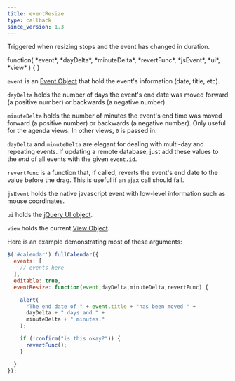 ```yaml
---
title: eventResize
type: callback
since_version: 1.3
---
```


Triggered when resizing stops and the event has changed in duration.

<div class='spec' markdown='1'>
function( *event*, *dayDelta*, *minuteDelta*, *revertFunc*, *jsEvent*, *ui*, *view* ) { }
</div>

`event` is an [Event Object](event-object) that hold the event's information (date, title, etc).

`dayDelta` holds the number of days the event's end date was moved forward (a positive number) or backwards (a negative number).

`minuteDelta` holds the number of minutes the event's end time was moved forward (a positive number) or backwards (a negative number). Only useful for the agenda views. In other views, `0` is passed in.

`dayDelta` and `minuteDelta` are elegant for dealing with multi-day and repeating events. If updating a remote database, just add these values to the *end* of all events with the given `event.id`.

`revertFunc` is a function that, if called, reverts the event's end date to the value before the drag. This is useful if an ajax call should fail.

`jsEvent` holds the native javascript event with low-level information such as mouse coordinates.

`ui` holds the [jQuery UI object](https://jqueryui.com/demos/resizable/).

`view` holds the current [View Object](view-object).

Here is an example demonstrating most of these arguments:

```js
$('#calendar').fullCalendar({
  events: [
    // events here
  ],
  editable: true,
  eventResize: function(event,dayDelta,minuteDelta,revertFunc) {

    alert(
      "The end date of " + event.title + "has been moved " +
      dayDelta + " days and " +
      minuteDelta + " minutes."
    );

    if (!confirm("is this okay?")) {
      revertFunc();
    }

  }
});
```
